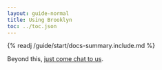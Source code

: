 ```yaml
---
layout: guide-normal
title: Using Brooklyn
toc: ../toc.json
---
```


{% readj /guide/start/docs-summary.include.md %}

Beyond this, [just come chat to us](contact.html).
